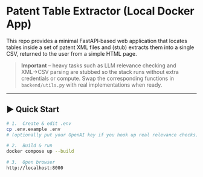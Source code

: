 # Patent Table Extractor (Local Docker App)

This repo provides a minimal FastAPI‑based web application that locates tables inside a set of patent XML files and (stub) extracts them into a single CSV, returned to the user from a simple HTML page.

> **Important** – heavy tasks such as LLM relevance checking and XML→CSV parsing are stubbed so the stack runs without extra credentials or compute. Swap the corresponding functions in `backend/utils.py` with real implementations when ready.

---

## ▶️  Quick Start

```bash
# 1.  Create & edit .env
cp .env.example .env
# (optionally put your OpenAI key if you hook up real relevance checks)

# 2.  Build & run
docker compose up --build

# 3.  Open browser
http://localhost:8000